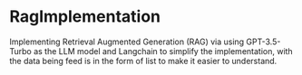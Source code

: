 # RagImplementation
Implementing Retrieval Augmented Generation (RAG) via using GPT-3.5-Turbo as the LLM model and Langchain to simplify the implementation, with the data being feed is in the form of list to make it easier to understand.
